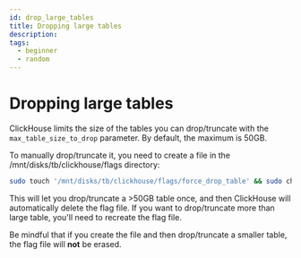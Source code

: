 ```yaml
---
id: drop_large_tables
title: Dropping large tables
description: 
tags:
  - beginner
  - random
---
```


# Dropping large tables

ClickHouse limits the size of the tables you can drop/truncate with the `max_table_size_to_drop` parameter. By default, the maximum is 50GB.

To manually drop/truncate it, you need to create a file in the /mnt/disks/tb/clickhouse/flags directory:


```bash
sudo touch '/mnt/disks/tb/clickhouse/flags/force_drop_table' && sudo chmod 666 '/mnt/disks/tb/clickhouse/flags/force_drop_table'
```

This will let you drop/truncate a >50GB table once, and then ClickHouse will automatically delete the flag file. If you want to drop/truncate more than large table, you'll need to recreate the flag file.

Be mindful that if you create the file and then drop/truncate a smaller table, the flag file will **not** be erased.